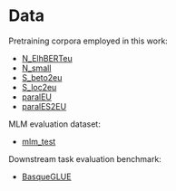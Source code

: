 # Data

Pretraining corpora employed in this work:

* [N_ElhBERTeu](https://storage.googleapis.com/elhuyar/mtbert/data/ElhBERTeu.txt.gz)
* [N_small](https://storage.googleapis.com/elhuyar/mtbert/data/eu_125M.txt.gz)
* [S_beto2eu](https://storage.googleapis.com/elhuyar/mtbert/data/S_beto2eu.txt.gz)
* [S_loc2eu](https://storage.googleapis.com/elhuyar/mtbert/data/S_loc2eu.txt.gz)
* [paralEU](https://storage.googleapis.com/elhuyar/mtbert/data/paral_eu.txt.gz)
* [paralES2EU](https://storage.googleapis.com/elhuyar/mtbert/data/paral_es2eu.txt.gz)

MLM evaluation dataset:
* [mlm_test](https://storage.googleapis.com/elhuyar/mtbert/data/berria_2021.txt.gz)

Downstream task evaluation benchmark:
* [BasqueGLUE](https://huggingface.co/datasets/orai-nlp/basqueGLUE)
